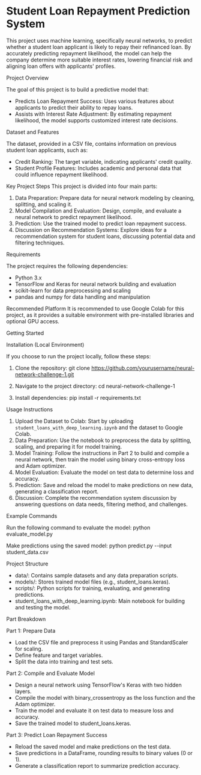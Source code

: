 # Student Loan Repayment Prediction System

This project uses machine learning, specifically neural networks, to predict whether a student loan applicant is likely to repay their refinanced loan. By accurately predicting repayment likelihood, the model can help the company determine more suitable interest rates, lowering financial risk and aligning loan offers with applicants' profiles.

Project Overview

The goal of this project is to build a predictive model that:
- Predicts Loan Repayment Success: Uses various features about applicants to predict their ability to repay loans.
- Assists with Interest Rate Adjustment: By estimating repayment likelihood, the model supports customized interest rate decisions.

Dataset and Features

The dataset, provided in a CSV file, contains information on previous student loan applicants, such as:
- Credit Ranking: The target variable, indicating applicants' credit quality.
- Student Profile Features: Includes academic and personal data that could influence repayment likelihood.

Key Project Steps
This project is divided into four main parts:

1. Data Preparation: Prepare data for neural network modeling by cleaning, splitting, and scaling it.
2. Model Compilation and Evaluation: Design, compile, and evaluate a neural network to predict repayment likelihood.
3. Prediction: Use the trained model to predict loan repayment success.
4. Discussion on Recommendation Systems: Explore ideas for a recommendation system for student loans, discussing potential data and filtering techniques.

Requirements

The project requires the following dependencies:
- Python 3.x
- TensorFlow and Keras for neural network building and evaluation
- scikit-learn for data preprocessing and scaling
- pandas and numpy for data handling and manipulation

Recommended Platform
It is recommended to use Google Colab for this project, as it provides a suitable environment with pre-installed libraries and optional GPU access.

Getting Started

Installation (Local Environment)

If you choose to run the project locally, follow these steps:

1. Clone the repository:
   git clone https://github.com/yourusername/neural-network-challenge-1.git

2. Navigate to the project directory:
   cd neural-network-challenge-1

3. Install dependencies:
   pip install -r requirements.txt

Usage Instructions

1. Upload the Dataset to Colab: Start by uploading `student_loans_with_deep_learning.ipynb` and the dataset to Google Colab.
2. Data Preparation: Use the notebook to preprocess the data by splitting, scaling, and preparing it for model training.
3. Model Training: Follow the instructions in Part 2 to build and compile a neural network, then train the model using binary cross-entropy loss and Adam optimizer.
4. Model Evaluation: Evaluate the model on test data to determine loss and accuracy.
5. Prediction: Save and reload the model to make predictions on new data, generating a classification report.
6. Discussion: Complete the recommendation system discussion by answering questions on data needs, filtering method, and challenges.

Example Commands

Run the following command to evaluate the model:
   python evaluate_model.py

Make predictions using the saved model:
   python predict.py --input student_data.csv

Project Structure

- data/: Contains sample datasets and any data preparation scripts.
- models/: Stores trained model files (e.g., student_loans.keras).
- scripts/: Python scripts for training, evaluating, and generating predictions.
- student_loans_with_deep_learning.ipynb: Main notebook for building and testing the model.

Part Breakdown

Part 1: Prepare Data
- Load the CSV file and preprocess it using Pandas and StandardScaler for scaling.
- Define feature and target variables.
- Split the data into training and test sets.

Part 2: Compile and Evaluate Model
- Design a neural network using TensorFlow's Keras with two hidden layers.
- Compile the model with binary_crossentropy as the loss function and the Adam optimizer.
- Train the model and evaluate it on test data to measure loss and accuracy.
- Save the trained model to student_loans.keras.

Part 3: Predict Loan Repayment Success
- Reload the saved model and make predictions on the test data.
- Save predictions in a DataFrame, rounding results to binary values (0 or 1).
- Generate a classification report to summarize prediction accuracy.

